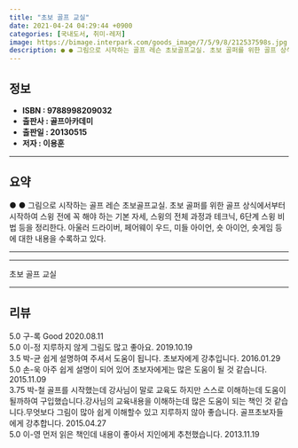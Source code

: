 ```yaml
---
title: "초보 골프 교실"
date: 2021-04-24 04:29:44 +0900
categories: [국내도서, 취미-레저]
image: https://bimage.interpark.com/goods_image/7/5/9/8/212537598s.jpg
description: ● ● 그림으로 시작하는 골프 레슨 초보골프교실. 초보 골퍼를 위한 골프 상식에서부터 시작하여 스윙 전에 꼭 해야 하는 기본 자세, 스윙의 전체 과정과 테크닉, 6단계 스윙 비법 등을 정리한다. 아울러 드라이버, 페어웨이 우드, 미들 아이언, 숏 아이언, 숏게임 등에 대한 내용을 수
---
```


## **정보**

- **ISBN : 9788998209032**
- **출판사 : 골프아카데미**
- **출판일 : 20130515**
- **저자 : 이용훈**

------



## **요약**

●  ●  그림으로 시작하는 골프 레슨 초보골프교실. 초보 골퍼를 위한 골프 상식에서부터 시작하여 스윙 전에 꼭 해야 하는 기본 자세, 스윙의 전체 과정과 테크닉, 6단계 스윙 비법 등을 정리한다. 아울러 드라이버, 페어웨이 우드, 미들 아이언, 숏 아이언, 숏게임 등에 대한 내용을 수록하고 있다.

------



------


초보 골프 교실 

------


## **리뷰** 

5.0 구-록 Good 2020.08.11 <br/>5.0 이-정 지루하지 않게 그림도 많고 좋아요. 2019.10.19 <br/>3.5 박-균 쉽게 설명하여 주셔서 도움이 됩니다. 초보자에게 강추입니다. 2016.01.29 <br/>5.0 손-욱 아주 쉽게 설명이 되어 있어 초보자에게는 많은 도움이 될 것 같습니다. 2015.11.09 <br/>3.75 박-철 골프를 시작했는데 강사님이 말로 교육도 하지만 스스로 이해하는데 도움이 될까하여 구입했습니다.강사님의 교육내용을 이해하는데 많은 도움이 되는 책인 것 같습니다.무엇보다 그림이 많아 쉽게 이해할수 있고 지루하지 않아 좋습니다. 골프초보자들에게 강추합니다. 2015.04.27 <br/>5.0 이-영 먼저 읽은 책인데 내용이 좋아서 지인에게 추천했습니다. 2013.11.19 <br/>